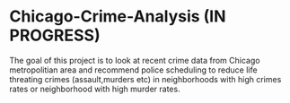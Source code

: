 # Chicago-Crime-Analysis (IN PROGRESS)
 The goal of this project is to look at recent crime data from Chicago metropolitian area and recommend police scheduling to reduce life threating crimes (assault,murders etc) in neighborhoods with high crimes rates or neighborhood with high murder rates.
